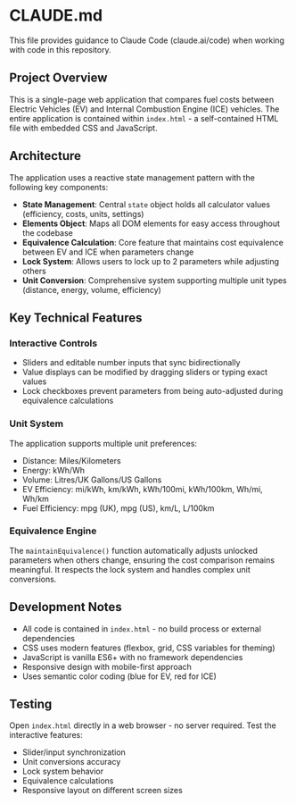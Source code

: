 # CLAUDE.md

This file provides guidance to Claude Code (claude.ai/code) when working with code in this repository.

## Project Overview

This is a single-page web application that compares fuel costs between Electric Vehicles (EV) and Internal Combustion Engine (ICE) vehicles. The entire application is contained within `index.html` - a self-contained HTML file with embedded CSS and JavaScript.

## Architecture

The application uses a reactive state management pattern with the following key components:

- **State Management**: Central `state` object holds all calculator values (efficiency, costs, units, settings)
- **Elements Object**: Maps all DOM elements for easy access throughout the codebase
- **Equivalence Calculation**: Core feature that maintains cost equivalence between EV and ICE when parameters change
- **Lock System**: Allows users to lock up to 2 parameters while adjusting others
- **Unit Conversion**: Comprehensive system supporting multiple unit types (distance, energy, volume, efficiency)

## Key Technical Features

### Interactive Controls
- Sliders and editable number inputs that sync bidirectionally
- Value displays can be modified by dragging sliders or typing exact values
- Lock checkboxes prevent parameters from being auto-adjusted during equivalence calculations

### Unit System
The application supports multiple unit preferences:
- Distance: Miles/Kilometers  
- Energy: kWh/Wh
- Volume: Litres/UK Gallons/US Gallons
- EV Efficiency: mi/kWh, km/kWh, kWh/100mi, kWh/100km, Wh/mi, Wh/km
- Fuel Efficiency: mpg (UK), mpg (US), km/L, L/100km

### Equivalence Engine
The `maintainEquivalence()` function automatically adjusts unlocked parameters when others change, ensuring the cost comparison remains meaningful. It respects the lock system and handles complex unit conversions.

## Development Notes

- All code is contained in `index.html` - no build process or external dependencies
- CSS uses modern features (flexbox, grid, CSS variables for theming)
- JavaScript is vanilla ES6+ with no framework dependencies
- Responsive design with mobile-first approach
- Uses semantic color coding (blue for EV, red for ICE)

## Testing

Open `index.html` directly in a web browser - no server required. Test the interactive features:
- Slider/input synchronization
- Unit conversions accuracy  
- Lock system behavior
- Equivalence calculations
- Responsive layout on different screen sizes